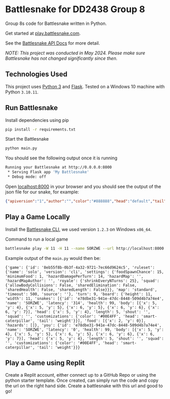 # Battlesnake for DD2438 Group 8

Group 8s code for Battlesnake written in Python. 

Get started at [play.battlesnake.com](https://play.battlesnake.com).

See the [Battlesnake API Docs](https://docs.battlesnake.com/api) for more detail.

*NOTE: This project was conducted in May 2024. Please make sure Battlesnake has not changed significantly since then.*

## Technologies Used

This project uses [Python 3](https://www.python.org/) and [Flask](https://flask.palletsprojects.com/). Tested on a Windows 10 machine with Python `3.10.11`.

## Run Battlesnake

Install dependencies using pip

```sh
pip install -r requirements.txt
```

Start the Battlesnake

```sh
python main.py
```

You should see the following output once it is running

```sh
Running your Battlesnake at http://0.0.0.0:8000
 * Serving Flask app 'My Battlesnake'
 * Debug mode: off
```

Open [localhost:8000](http://localhost:8000) in your browser and you should see the output of the json file for our snake, for example:

```json
{"apiversion":"1","author":"","color":"#888888","head":"default","tail":"default"}
```

## Play a Game Locally

Install the [Battlesnake CLI](https://github.com/BattlesnakeOfficial/rules/tree/main/cli), we used version `1.2.3` on Windows `x86_64`. 

Command to run a local game

```sh
battlesnake play -W 11 -H 11 --name SORZWE --url http://localhost:8000 -g solo --browser
```

Example output of the `main.py` would then be:

```
{'game': {'id': '8eb55f8b-0b3f-4a32-9721-7ec66d9624c5', 'ruleset': {'name': 'solo', 'version': 'cli', 'settings': {'foodSpawnChance': 15, 'minimumFood': 1, 'hazardDamagePerTurn': 14, 'hazardMap': '', 'hazardMapAuthor': '', 'royale': {'shrinkEveryNTurns': 25}, 'squad': {'allowBodyCollisions': False, 'sharedElimination': False, 'sharedHealth': False, 'sharedLength': False}}}, 'map': 'standard', 'timeout': 500, 'source': ''}, 'turn': 9, 'board': {'height': 11, 'width': 11, 'snakes': [{'id': 'e78dbe31-941e-47dc-8448-509d4b7a74e4', 'name': 'SORZWE', 'latency': '314', 'health': 99, 'body': [{'x': 5, 'y': 4}, {'x': 5, 'y': 5}, {'x': 6, 'y': 5}, {'x': 6, 'y': 6}, {'x': 6, 'y': 7}], 'head': {'x': 5, 'y': 4}, 'length': 5, 'shout': '', 'squad': '', 'customizations': {'color': '#00E4FF', 'head': 'smart-caterpillar', 'tail': 'weight'}}], 'food': [{'x': 2, 'y': 0}], 'hazards': []}, 'you': {'id': 'e78dbe31-941e-47dc-8448-509d4b7a74e4', 'name': 'SORZWE', 'latency': '0', 'health': 99, 'body': [{'x': 5, 'y': 4}, {'x': 5, 'y': 5}, {'x': 6, 'y': 5}, {'x': 6, 'y': 6}, {'x': 6, 'y': 7}], 'head': {'x': 5, 'y': 4}, 'length': 5, 'shout': '', 'squad': '', 'customizations': {'color': '#00E4FF', 'head': 'smart-caterpillar', 'tail': 'weight'}}}
```

## Play a Game using Replit

Create a Replit account, either connect up to a GitHub Repo or using the python starter template. Once created, can simply run the code and copy the url on the right hand side. Create a battlesnake with this url and good to go!
